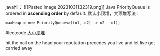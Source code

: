 java堆：
![[Pasted image 20231031132319.png]]
Java PriorityQueue is ordered in **ascending order** by default. 
默认小顶堆，大顶堆写法：
```
maxHeap = new PriorityQueue<>((o1, o2) -> o2 - o1);
```

#leetcode [大小顶堆](https://leetcode.cn/problems/find-median-from-data-stream/description/?envType=study-plan-v2&envId=top-interview-150)

hit the nail on the head
your reputation precedes you
live and let live
get carried away
